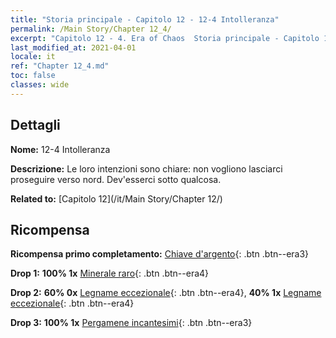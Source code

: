 ```yaml
---
title: "Storia principale - Capitolo 12 - 12-4 Intolleranza"
permalink: /Main Story/Chapter 12_4/
excerpt: "Capitolo 12 - 4. Era of Chaos  Storia principale - Capitolo 12_4. 12-4 Intolleranza"
last_modified_at: 2021-04-01
locale: it
ref: "Chapter 12_4.md"
toc: false
classes: wide
---
```


## Dettagli

 **Nome:** 12-4 Intolleranza

 **Descrizione:** Le loro intenzioni sono chiare: non vogliono lasciarci proseguire verso nord. Dev'esserci sotto qualcosa.

 **Related to:** [Capitolo 12](/it/Main Story/Chapter 12/)

## Ricompensa

 **Ricompensa primo completamento:** [Chiave d'argento](/it/Items/con_693/){: .btn .btn--era3}

 **Drop 1:** **100% 1x** [Minerale raro](/it/Items/mat_40/){: .btn .btn--era4}

 **Drop 2:** **60% 0x** [Legname eccezionale](/it/Items/mat_34/){: .btn .btn--era4}, **40% 1x** [Legname eccezionale](/it/Items/mat_34/){: .btn .btn--era4}

 **Drop 3:** **100% 1x** [Pergamene incantesimi](/it/Items/con_694/){: .btn .btn--era3}

